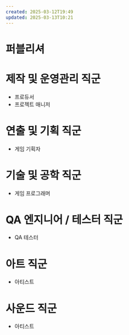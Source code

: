 ```yaml
---
created: 2025-03-12T19:49
updated: 2025-03-13T10:21
---
```

# 퍼블리셔



# 제작 및 운영관리 직군
- 프로듀서
- 프로젝트 매니저
# 연출 및 기획 직군
- 게임 기획자

# 기술 및 공학 직군
- 게임 프로그래머
# QA 엔지니어 / 테스터 직군
- QA 테스터
# 아트 직군
- 아티스트
# 사운드 직군
- 아티스트


